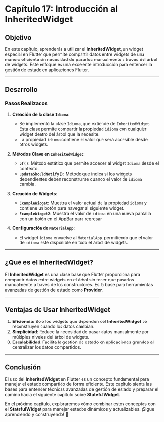 # Capítulo 17: Introducción al InheritedWidget

## Objetivo

En este capítulo, aprenderás a utilizar el **InheritedWidget**, un widget especial en Flutter que permite compartir datos entre widgets de una manera eficiente sin necesidad de pasarlos manualmente a través del árbol de widgets. Este enfoque es una excelente introducción para entender la gestión de estado en aplicaciones Flutter.

---

## Desarrollo

### Pasos Realizados

1. **Creación de la clase `Idioma`**:
   - Se implementó la clase `Idioma`, que extiende de `InheritedWidget`. Esta clase permite compartir la propiedad `idioma` con cualquier widget dentro del árbol que la necesite.
   - La propiedad `idioma` contiene el valor que será accesible desde otros widgets.

2. **Métodos Clave en `InheritedWidget`**:
   - **`of()`**: Método estático que permite acceder al widget `Idioma` desde el contexto.
   - **`updateShouldNotify()`**: Método que indica si los widgets dependientes deben reconstruirse cuando el valor de `idioma` cambia.

3. **Creación de Widgets**:
   - **`ExampleWidget`**: Muestra el valor actual de la propiedad `idioma` y contiene un botón para navegar al siguiente widget.
   - **`ExampleWidget2`**: Muestra el valor de `idioma` en una nueva pantalla con un botón en el AppBar para regresar.

4. **Configuración de `MaterialApp`**:
   - El widget `Idioma` envuelve al `MaterialApp`, permitiendo que el valor de `idioma` esté disponible en todo el árbol de widgets.

---

## ¿Qué es el InheritedWidget?

El **InheritedWidget** es una clase base que Flutter proporciona para compartir datos entre widgets en el árbol sin tener que pasarlos manualmente a través de los constructores. Es la base para herramientas avanzadas de gestión de estado como **Provider**.

---

## Ventajas de Usar InheritedWidget

1. **Eficiencia**: Solo los widgets que dependen del **InheritedWidget** se reconstruyen cuando los datos cambian.
2. **Simplicidad**: Reduce la necesidad de pasar datos manualmente por múltiples niveles del árbol de widgets.
3. **Escalabilidad**: Facilita la gestión de estado en aplicaciones grandes al centralizar los datos compartidos.

---

## Conclusión

El uso del **InheritedWidget** en Flutter es un concepto fundamental para manejar el estado compartido de forma eficiente. Este capítulo sienta las bases para entender técnicas avanzadas de gestión de estado y preparar el camino hacia el siguiente capítulo sobre **StatefulWidget**.

En el próximo capítulo, exploraremos cómo combinar estos conceptos con el **StatefulWidget** para manejar estados dinámicos y actualizables. ¡Sigue aprendiendo y construyendo! 🚀
